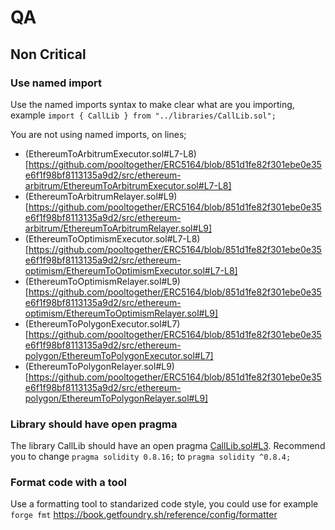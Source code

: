 # QA


## Non Critical

### Use named import
Use the named imports syntax to make clear what are you importing, example `import { CallLib } from "../libraries/CallLib.sol";`

You are not using named imports, on lines;
- (EthereumToArbitrumExecutor.sol#L7-L8)[https://github.com/pooltogether/ERC5164/blob/851d1fe82f301ebe0e35e6f1f98bf8113135a9d2/src/ethereum-arbitrum/EthereumToArbitrumExecutor.sol#L7-L8]
- (EthereumToArbitrumRelayer.sol#L9)[https://github.com/pooltogether/ERC5164/blob/851d1fe82f301ebe0e35e6f1f98bf8113135a9d2/src/ethereum-arbitrum/EthereumToArbitrumRelayer.sol#L9]
- (EthereumToOptimismExecutor.sol#L7-L8)[https://github.com/pooltogether/ERC5164/blob/851d1fe82f301ebe0e35e6f1f98bf8113135a9d2/src/ethereum-optimism/EthereumToOptimismExecutor.sol#L7-L8]
- (EthereumToOptimismRelayer.sol#L9)[https://github.com/pooltogether/ERC5164/blob/851d1fe82f301ebe0e35e6f1f98bf8113135a9d2/src/ethereum-optimism/EthereumToOptimismRelayer.sol#L9]
- (EthereumToPolygonExecutor.sol#L7)[https://github.com/pooltogether/ERC5164/blob/851d1fe82f301ebe0e35e6f1f98bf8113135a9d2/src/ethereum-polygon/EthereumToPolygonExecutor.sol#L7]
- (EthereumToPolygonRelayer.sol#L9)[https://github.com/pooltogether/ERC5164/blob/851d1fe82f301ebe0e35e6f1f98bf8113135a9d2/src/ethereum-polygon/EthereumToPolygonRelayer.sol#L9]


### Library should have open pragma

The library CallLib should have an open pragma [CallLib.sol#L3](https://github.com/pooltogether/ERC5164/blob/851d1fe82f301ebe0e35e6f1f98bf8113135a9d2/src/libraries/CallLib.sol#L3).
Recommend you to change `pragma solidity 0.8.16;` to `pragma solidity ^0.8.4;`

### Format code with a tool
Use a formatting tool to standarized code style, you could use for example `forge fmt`
https://book.getfoundry.sh/reference/config/formatter